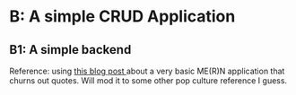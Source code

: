 # B: A simple CRUD Application 

## B1: A simple backend 

Reference: using [this blog post ](https://zellwk.com/blog/crud-express-mongodb/) about a very basic ME(R)N application that churns out quotes.
Will mod it to some other pop culture reference I guess. 




